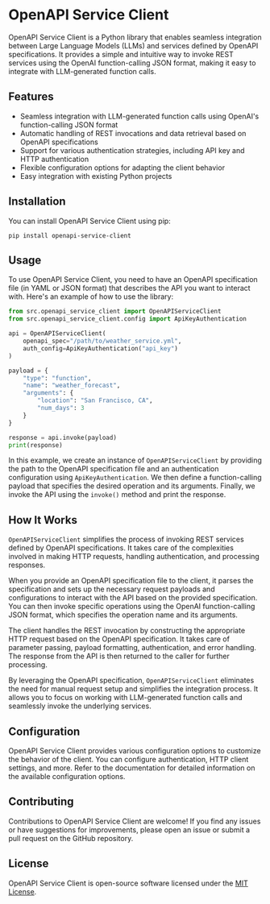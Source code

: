 # OpenAPI Service Client

OpenAPI Service Client is a Python library that enables seamless integration between Large Language Models (LLMs) and services defined by OpenAPI specifications. It provides a simple and intuitive way to invoke REST services using the OpenAI function-calling JSON format, making it easy to integrate with LLM-generated function calls.

## Features

- Seamless integration with LLM-generated function calls using OpenAI's function-calling JSON format
- Automatic handling of REST invocations and data retrieval based on OpenAPI specifications
- Support for various authentication strategies, including API key and HTTP authentication
- Flexible configuration options for adapting the client behavior
- Easy integration with existing Python projects

## Installation

You can install OpenAPI Service Client using pip:

```shell
pip install openapi-service-client
```

## Usage

To use OpenAPI Service Client, you need to have an OpenAPI specification file (in YAML or JSON format) that describes the API you want to interact with. Here's an example of how to use the library:

```python
from src.openapi_service_client import OpenAPIServiceClient
from src.openapi_service_client.config import ApiKeyAuthentication

api = OpenAPIServiceClient(
    openapi_spec="/path/to/weather_service.yml",
    auth_config=ApiKeyAuthentication("api_key")
)

payload = {
    "type": "function",
    "name": "weather_forecast",
    "arguments": {
        "location": "San Francisco, CA",
        "num_days": 3
    }
}

response = api.invoke(payload)
print(response)
```

In this example, we create an instance of `OpenAPIServiceClient` by providing the path to the OpenAPI specification file and an authentication configuration using `ApiKeyAuthentication`. We then define a function-calling payload that specifies the desired operation and its arguments. Finally, we invoke the API using the `invoke()` method and print the response.

## How It Works
`OpenAPIServiceClient` simplifies the process of invoking REST services defined by OpenAPI specifications. It takes care of the complexities involved in making HTTP requests, handling authentication, and processing responses.

When you provide an OpenAPI specification file to the client, it parses the specification and sets up the necessary request payloads and configurations to interact with the API based on the provided specification. You can then invoke specific operations using the OpenAI function-calling JSON format, which specifies the operation name and its arguments.

The client handles the REST invocation by constructing the appropriate HTTP request based on the OpenAPI specification. It takes care of parameter passing, payload formatting, authentication, and error handling. The response from the API is then returned to the caller for further processing.

By leveraging the OpenAPI specification, `OpenAPIServiceClient` eliminates the need for manual request setup and simplifies the integration process. It allows you to focus on working with LLM-generated function calls and seamlessly invoke the underlying services.
## Configuration

OpenAPI Service Client provides various configuration options to customize the behavior of the client. You can configure authentication, HTTP client settings, and more. Refer to the documentation for detailed information on the available configuration options.

## Contributing

Contributions to OpenAPI Service Client are welcome! If you find any issues or have suggestions for improvements, please open an issue or submit a pull request on the GitHub repository.

## License

OpenAPI Service Client is open-source software licensed under the [MIT License](LICENSE).
